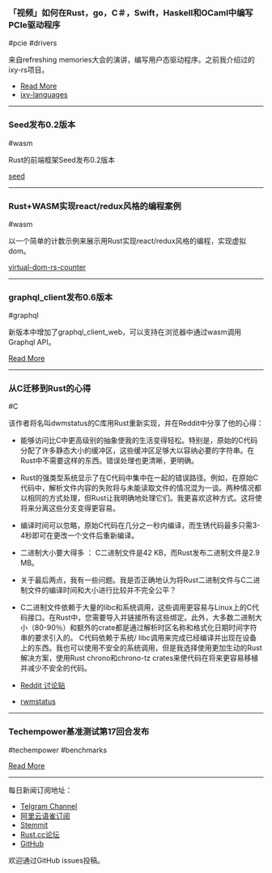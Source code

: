 ### 「视频」如何在Rust，go，C＃，Swift，Haskell和OCaml中编写PCIe驱动程序

#pcie #drivers

来自refreshing memories大会的演讲，编写用户态驱动程序。之前我介绍过的ixy-rs项目。

- [Read More](https://media.ccc.de/v/35c3-9670-safe_and_secure_drivers_in_high-level_languages)
- [ixy-languages](https://github.com/ixy-languages/ixy-languages)

---

### Seed发布0.2版本

#wasm

Rust的前端框架Seed发布0.2版本

[seed](https://github.com/David-OConnor/seed)

---

### Rust+WASM实现react/redux风格的编程案例

#wasm

以一个简单的计数示例来展示用Rust实现react/redux风格的编程，实现虚拟dom。

[virtual-dom-rs-counter](https://github.com/richardanaya/virtual-dom-rs-counter)

---

### graphql_client发布0.6版本

#graphql

新版本中增加了graphql_client_web，可以支持在浏览器中通过wasm调用Graphql API。

[Read More](https://dev.to/tomhoule/graphqlclient-06-to-the-browser-and-beyond-3cb8)

---

### 从C迁移到Rust的心得

#C

该作者将名叫dwmstatus的C库用Rust重新实现，并在Reddit中分享了他的心得：

- 能够访问比C中更高级别的抽象使我的生活变得轻松。特别是，原始的C代码分配了许多静态大小的缓冲区，这些缓冲区足够大以容纳必要的字符串。在Rust中不需要这样的东西。错误处理也更清晰，更明确。
- Rust的强类型系统显示了在C代码中集中在一起的错误路径。例如，在原始C代码中，解析文件内容的失败将与未能读取文件的情况混为一谈。两种情况都以相同的方式处理，但Rust让我明确地处理它们。我更喜欢这种方式。这将使将来分离这些分支变得更容易。
- 编译时间可以忽略，原始C代码在几分之一秒内编译，而生锈代码最多只需3-4秒即可在更改一个文件后重新编译。
- 二进制大小要大得多 ： C二进制文件是42 KB，而Rust发布二进制文件是2.9 MB。
- 关于最后两点，我有一些问题。我是否正确地认为将Rust二进制文件与C二进制文件的编译时间和大小进行比较并不完全公平？
- C二进制文件依赖于大量的libc和系统调用，这些调用更容易与Linux上的C代码接口。在Rust中，您需要导入并链接所有这些绑定。此外，大多数二进制大小（80-90％）和额外的crate都是通过解析时区名称和格式化日期时间字符串的要求引入的。 C代码依赖于系统/ libc调用来完成已经编译并出现在设备上的东西。我也可以使用不安全的系统调用，但是我选择使用更加生动的Rust解决方案，使用Rust chrono和chrono-tz crates来使代码在将来更容易移植并减少不安全的代码。

- [Reddit 讨论贴](https://www.reddit.com/r/rust/comments/aanedt/porting_c_code_to_rust_notes_questions_and/)
- [rwmstatus](https://github.com/Wojtek242/rwmstatus)

---

### Techempower基准测试第17回合发布

#techempower #benchmarks

[Read More](https://www.techempower.com/benchmarks/)

---

每日新闻订阅地址：

- [Telgram Channel](https://t.me/rust_daily_news )
- [阿里云语雀订阅](https://www.yuque.com/chaosbot/rustnews)
- [Stemmit](https://steemit.com/@blackanger)
- [Rust.cc论坛](https://rust.cc)
- [GitHub](https://github.com/RustStudy/rust_daily_news)

欢迎通过GitHub issues投稿。